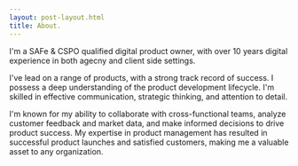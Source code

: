 ```yaml
---
layout: post-layout.html
title: About.
---
```

I'm a SAFe & CSPO qualified digital product owner, with over 10 years digital experience in both agecny and client side settings. 

I've lead on a range of products, with a strong track record of success. I possess a deep understanding of the product development lifecycle. I'm skilled in effective communication, strategic thinking, and attention to detail. 

I'm known for my ability to collaborate with cross-functional teams, analyze customer feedback and market data, and make informed decisions to drive product success. My expertise in product management has resulted in successful product launches and satisfied customers, making me a valuable asset to any organization.